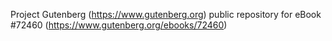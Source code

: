 Project Gutenberg (https://www.gutenberg.org) public repository
for eBook #72460 (https://www.gutenberg.org/ebooks/72460)
